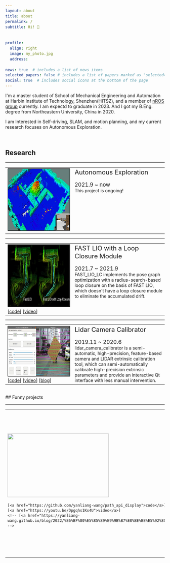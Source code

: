 ```yaml
---
layout: about
title: about
permalink: /
subtitle: Hi! 👏


profile:
  align: right
  image: my_photo.jpg
  address: 

news: true  # includes a list of news items
selected_papers: false # includes a list of papers marked as "selected={true}"
social: true  # includes social icons at the bottom of the page
---
```


I'm a master student of School of Mechanical Engineering and Automation at Harbin Institute of Technology, Shenzhen(HITSZ), and a member of [nROS group](http://nrs-lab.com/) currently. I am expectd to graduate in 2023. And I got my B.Eng. degree from Northeastern University, China in 2020.

I am Interested in Self-driving, SLAM, and motion planning, and my current research focuses on <span class="font-weight-bold">Autonomous Exploration</span>.

<br/>

## Research

---
<table>
  <td  width="40%" style="vertical-align:middle;">
    <!-- <a title="Click for details" href="https://yanliang-wang.github.io/projects/reasearch_fast_lio_lc/"> -->
      <img height=200 width=320 src="assets/img/project/autonomous_exploration/ae_demo2.png">
    <!-- </a> -->
    <br/>
    <!-- [<a href="https://github.com/yanliang-wang/FAST_LIO_LC">code</a>]
    [<a href="https://youtu.be/W5HYYPYBrn8">video</a>] -->
  </td>
  <td width="55%" style="vertical-align:top;">
      <span class="font-weight-bold"><big><big>Autonomous Exploration</big></big><br/><br/></span>
      <!-- <span class="font-weight-bold"> -->
        <big>2021.9 ~ now</big><br/>
      <!-- </span> -->
      This project is ongoing!
  </td>
</table> 

---
<table>
  <td  width="40%" style="vertical-align:middle;">
    <a title="Click for details" href="https://yanliang-wang.github.io/projects/reasearch_fast_lio_lc/">
      <img height=200 width=320 src="assets/img/project/fast_lio_lc/fast_lio_lc_result.png">
    </a>
    <br/>
    [<a href="https://github.com/yanliang-wang/FAST_LIO_LC">code</a>]
    [<a href="https://youtu.be/W5HYYPYBrn8">video</a>]
  </td>
  <td width="55%" style="vertical-align:top;">
      <span class="font-weight-bold"><big><big>FAST LIO with a Loop Closure Module</big></big><br/><br/></span>
      <!-- <span class="font-weight-bold"> -->
        <big>2021.7 ~ 2021.9</big><br/>
      <!-- </span> -->
      FAST_LIO_LC implements the pose graph optimization with a radius-search-based loop closure on the basis of FAST LIO, which doesn't have a loop closure module to eliminate the accumulated drift.
  </td>
</table> 

---
<table>
  <td  width="40%" style="vertical-align:middle;">
    <a title="Click for details" href="https://yanliang-wang.github.io/blog/2022/%E6%BF%80%E5%85%89%E9%9B%B7%E8%BE%BE%E5%92%8C%E7%9B%B8%E6%9C%BA%E7%9A%84%E5%A4%96%E5%8F%82%E6%A0%87%E5%AE%9A/">
      <img height=160 width=320 src="assets/img/project/reasearch_calibration.assets/calib_demo.png">
    </a>
    <br/>
    [<a href="https://github.com/HITSZ-NRSL/lidar_camera_calibrator">code</a>]
    [<a href="https://youtu.be/uew143NcVQw">video</a>]
    [<a href="https://yanliang-wang.github.io/blog/2022/%E6%BF%80%E5%85%89%E9%9B%B7%E8%BE%BE%E5%92%8C%E7%9B%B8%E6%9C%BA%E7%9A%84%E5%A4%96%E5%8F%82%E6%A0%87%E5%AE%9A/">blog</a>]
  </td>
  <td width="55%" style="vertical-align:top;">
      <span class="font-weight-bold"><big><big>Lidar Camera Calibrator</big></big><br/><br/></span>
      <!-- <span class="font-weight-bold"> -->
      <big>2019.11 ~ 2020.6</big><br/>
      <!-- </span> -->
      lidar_camera_calibrator is a semi-automatic, high-precision, feature-based camera and LIDAR extrinsic calibration tool, which can semi-automatically calibrate high-precision extrinsic parameters and provide an interactive Qt interface with less manual intervention.
  </td>
</table> 

<br/>
## Funny projects

---

<table>
  <td  width="40%" style="vertical-align:middle;">
    <a title="Click for details" href="https://yanliang-wang.github.io/projects/path_planning_api/">
    <img height=200 width=320 src="assets/img/project/path_planning_api/path_planning_api.png">
    </a>
    <br/>
    
    [<a href="https://github.com/yanliang-wang/path_api_display">code</a>]
    [<a href="https://youtu.be/Dpgqhs1Kx4U">video</a>]
    <!-- [<a href="https://yanliang-wang.github.io/blog/2022/%E6%BF%80%E5%85%89%E9%9B%B7%E8%BE%BE%E5%92%8C%E7%9B%B8%E6%9C%BA%E7%9A%84%E5%A4%96%E5%8F%82%E6%A0%87%E5%AE%9A/">blog</a>] -->
  </td>
  <td width="55%" style="vertical-align:top;">
      <span class="font-weight-bold"><big><big>Path Planning API of Amap</big></big><br/><br/></span>
      <!-- <span class="font-weight-bold"> -->
        <big>2018</big><br/>
      <!-- </span> -->
      Call the urban road path planning provided by AutoNavi Map API, and display it through RVIZ. The obtained path may be used as a coarsely global path when navigating urban roads.
  </td>
</table> 

<br/>